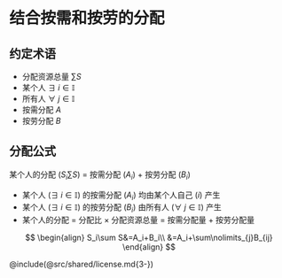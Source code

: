 # 结合按需和按劳的分配

## 约定术语
- 分配资源总量 $\sum S$
- 某个人 $\exists\  i\in \mathbb{I}$
- 所有人 $\forall\  j\in \mathbb{I}$
- 按需分配 $A$
- 按劳分配 $B$

## 分配公式

某个人的分配 $\left(S_i\sum S\right)$ $=$ 按需分配 $\left(A_i\right)$ $+$ 按劳分配 $\left(B_i\right)$
- 某个人 $\left(\exists\  i\in \mathbb{I}\right)$ 的按需分配 $\left(A_{i}\right)$ 均由某个人自己 $\left(i\right)$ 产生
- 某个人 $\left(\exists\  i\in \mathbb{I}\right)$ 的按劳分配 $\left(B_{i}\right)$ 由所有人 $\left(\forall\  j\in \mathbb{I}\right)$ 产生
- 某个人的分配 $=$ 分配比 $\times$ 分配资源总量 $=$ 按需分配量 $+$ 按劳分配量

$$
\begin{align}
S_i\sum S&=A_i+B_i\\
&=A_i+\sum\nolimits_{j}B_{ij}
\end{align}
$$

@include(@src/shared/license.md{3-})